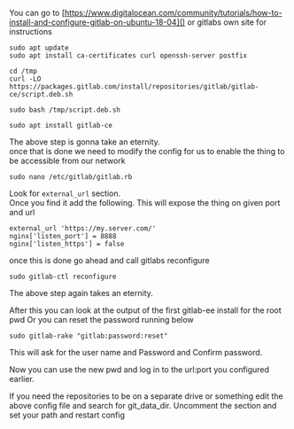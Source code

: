 You can go to [https://www.digitalocean.com/community/tutorials/how-to-install-and-configure-gitlab-on-ubuntu-18-04]() or gitlabs own site for instructions


```
sudo apt update
sudo apt install ca-certificates curl openssh-server postfix
```

```
cd /tmp
curl -LO https://packages.gitlab.com/install/repositories/gitlab/gitlab-ce/script.deb.sh
```

```
sudo bash /tmp/script.deb.sh
```

```
sudo apt install gitlab-ce
```

The above step is gonna take an eternity.  
once that is done we need to modify the config for us to enable the thing to be accessible from our network

```
sudo nano /etc/gitlab/gitlab.rb
```

Look for `external_url` section.  
Once you find it add the following.  This will expose the thing on given port and url
```
external_url 'https://my.server.com/'
nginx['listen_port'] = 8888
nginx['listen_https'] = false
```

once this is done go ahead and call gitlabs reconfigure

```
sudo gitlab-ctl reconfigure
```

The above step again takes an eternity.  

After this you can look at the output of the first gitlab-ee install for the root pwd
Or you can reset the password running below

```
sudo gitlab-rake "gitlab:password:reset"
```
This will ask for the user name and Password and Confirm password.  

Now you can use the new pwd and log in to the url:port you configured earlier.


If you need the repositories to be on a separate drive or something edit the above config file and search for git_data_dir. Uncomment the section and set your path and restart config